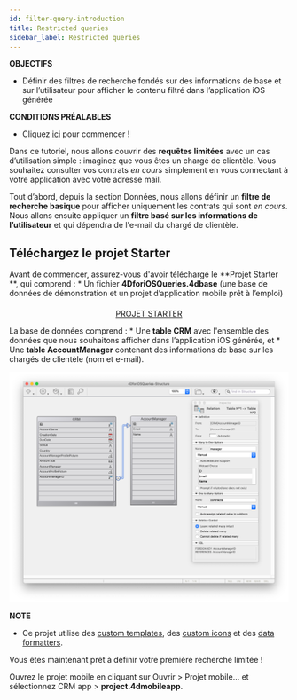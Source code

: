 ```yaml
---
id: filter-query-introduction
title: Restricted queries
sidebar_label: Restricted queries
---
```

<div class = "objectives"> 

**OBJECTIFS**

* Définir des filtres de recherche fondés sur des informations de base et sur l’utilisateur pour afficher le contenu filtré dans l’application iOS générée</div> <div class = "prerequisites"> 

**CONDITIONS PRÉALABLES**

* Cliquez [ici](prerequisites.html) pour commencer !</div> 

Dans ce tutoriel, nous allons couvrir des **requêtes limitées** avec un cas d’utilisation simple : imaginez que vous êtes un chargé de clientèle. Vous souhaitez consulter vos contrats *en cours* simplement en vous connectant à votre application avec votre adresse mail.

Tout d’abord, depuis la section Données, nous allons définir un **filtre de recherche basique** pour afficher uniquement les contrats qui sont *en cours*. Nous allons ensuite appliquer un **filtre basé sur les informations de l’utilisateur** et qui dépendra de l'e-mail du chargé de clientèle.

## Téléchargez le projet Starter

Avant de commencer, assurez-vous d'avoir téléchargé le **Projet Starter **, qui comprend : * Un fichier **4DforiOSQueries.4dbase** (une base de données de démonstration et un projet d’application mobile prêt à l’emploi)

<div style="text-align: center; margin-top: 20px">
  <p>
    

<a class="button"
href="../assets/restricted-queries/4DforiOSQueries.4dbase.zip">PROJET STARTER</a>

  </p>
</div>

La base de données comprend : * Une **table CRM** avec l'ensemble des données que nous souhaitons afficher dans l’application iOS générée, et * Une **table AccountManager** contenant des informations de base sur les chargés de clientèle (nom et e-mail).

![CRM database](assets/restricted-queries/CRMDatabase.png)<div class = "tips"> 

**NOTE**

* Ce projet utilise des [custom templates](https://4d.github.io/4d-for-ios/docs/en/creating-listform-templates.html), des [custom icons](https://4d.github.io/4d-for-ios/docs/en/using-icons.html) et des [data formatters](https://4d.github.io/4d-for-ios/docs/en/creating-data-formatter.html).</div> 

Vous êtes maintenant prêt à définir votre première recherche limitée !

Ouvrez le projet mobile en cliquant sur Ouvrir > Projet mobile... et sélectionnez CRM app > **project.4dmobileapp**.